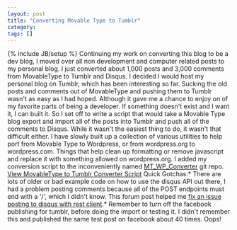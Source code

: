 ```yaml
---
layout: post
title: "Converting Movable Type to Tumblr"
category:
tags: []
---
```

{% include JB/setup %}
Continuing my work on converting this blog to be a dev blog, I moved over all non development and computer related posts to my personal blog. I just converted about 1,000 posts and 3,000 comments from MovableType to Tumblr and Disqus.    I decided I would host my personal blog on Tumblr, which has been interesting so far. Sucking the old posts and comments out of MovableType and pushing them to Tumblr wasn't as easy as I had hoped. Although it gave me a chance to enjoy on of my favorite parts of being a developer. If something doesn't exist and I want it, I can built it. So I set off to write a script that would take a Movable Type blog export and import all of the posts into Tumblr and push all of the comments to Disqus. While it wasn't the easiest thing to do, it wasn't that difficult either. I have slowly built up a collection of various utilities to help port from Movable Type to Wordpress, or from wordpress.org to wordpress.com. Things that help clean up formatting or remove javascript and replace it with something allowed on wordpress.org. I added my conversion script to the inconveniently named [MT_WP_Converter](http://github.com/danmayer/MT_WP_Converter) git repo.    [View MovableType to Tumblr Converter Script](http://github.com/danmayer/MT_WP_Converter/blob/master/mt_tumblr_converter.rb)    <script src="http://gist.github.com/412468.js?file=movabletyle_tumblr.rb"> </script>    Quick Gotchas:* There are lots of older or bad example code on how to use the disqus API out there, I had a problem posting comments because all of the POST endpoints must end with a '/', which I didn't know. This forum post helped me [fix an issue posting to disqus with rest client](http://www.ruby-forum.com/topic/180723).* Remember to turn off the facebook publishing for tumblr, before doing the import or testing it. I didn't remember this and published the same test post on facebook about 40 times. Oops!